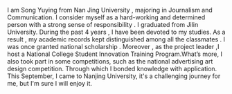 I am Song Yuying from Nan Jing University , majoring in Journalism and Communication. I consider myself as a hard-working and determined person with a strong sense of responsibility . I graduated from Jilin University. 
During the past 4 years , I have been devoted to my studies. As a result , my academic records kept distinguished among all the classmates . I was once granted national scholarship . Moreover , as the project leader ,I host a National College Student Innovation Training Program.What’s more, I also took part in some competitions, such as the national advertising art design competition. Through which I bonded knowledge with application. 
This September, I came to Nanjing University, it's a challenging journey for me, but I'm sure I will enjoy it.

